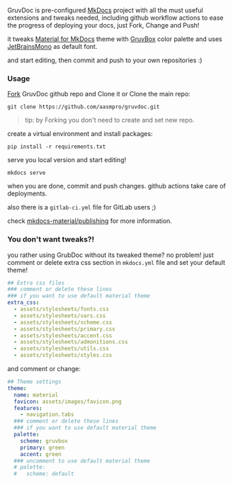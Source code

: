 GruvDoc is pre-configured [MkDocs](https://www.mkdocs.org/) project with all the must useful extensions and tweaks needed, including github workflow actions to ease the progress of deploying your docs, just Fork, Change and Push!

it tweaks [Material for MkDocs](https://squidfunk.github.io/mkdocs-material/) theme with [GruvBox](https://github.com/morhetz/gruvbox) color palette and uses [JetBrainsMono](https://github.com/JetBrains/JetBrainsMono) as default font.


 and start editing, then commit and push to your own repositories :)

### Usage
[Fork](https://github.com/aasmpro/gruvdoc/fork) GruvDoc github repo and Clone it or Clone the main repo:
```
git clone https://github.com/aasmpro/gruvdoc.git
```
> tip: by Forking you don't need to create and set new repo.

create a virtual environment and install packages:
```
pip install -r requirements.txt
```
serve you local version and start editing!
```
mkdocs serve
```
when you are done, commit and push changes. github actions take care of deployments.

also there is a `gitlab-ci.yml` file for GitLab users ;)

check [mkdocs-material/publishing](https://squidfunk.github.io/mkdocs-material/publishing-your-site/) for more information.

### You don't want tweaks?!
you rather using GrubDoc without its tweaked theme? no problem!
just comment or delete extra css section in `mkdocs.yml` file and set your default theme!
```yaml hl_lines="4-12" linenums="87"
## Extra css files
### comment or delete these lines
### if you want to use default material theme
extra_css:
  - assets/stylesheets/fonts.css
  - assets/stylesheets/vars.css
  - assets/stylesheets/scheme.css
  - assets/stylesheets/primary.css
  - assets/stylesheets/accent.css
  - assets/stylesheets/admonitions.css
  - assets/stylesheets/utils.css
  - assets/stylesheets/styles.css
```
and comment or change:
```yaml hl_lines="9-12" linenums="11"
## Theme settings
theme:
  name: material
  favicon: assets/images/favicon.png
  features:
    - navigation.tabs
  ### comment or delete these lines
  ### if you want to use default material theme
  palette:
    scheme: gruvbox
    primary: green
    accent: green
  ### uncomment to use default material theme
  # palette:
  #   scheme: default
```
